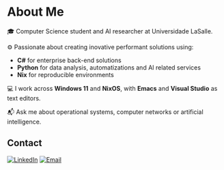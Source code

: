 # About Me
🎓 Computer Science student and AI researcher at Universidade LaSalle.

⚙️ Passionate about creating inovative performant solutions using:
- **C#** for enterprise back-end solutions
- **Python** for data analysis, automatizations and AI related services
- **Nix** for reproducible environments

💻 I work across **Windows 11** and **NixOS**, with **Emacs** and **Visual Studio** as text editors.

📬 Ask me about operational systems, computer networks or artificial intelligence.

## Contact
[![LinkedIn](https://img.shields.io/badge/-LinkedIn-blue?style=flat&logo=linkedin)](https://www.linkedin.com/in/diogobonofre) [![Email](https://img.shields.io/badge/-Email-c14438?style=flat&logo=gmail&logoColor=white)](mailto:diogobonofre@gmail.com)
